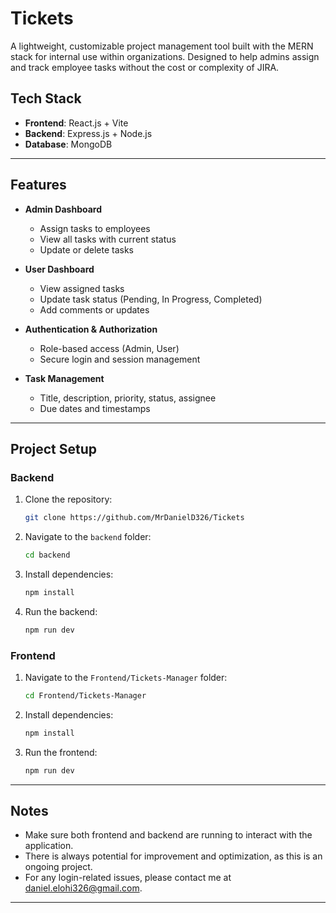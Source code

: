 
# Tickets

A lightweight, customizable project management tool built with the MERN stack for internal use within organizations. Designed to help admins assign and track employee tasks without the cost or complexity of JIRA.

## Tech Stack

- **Frontend**: React.js + Vite
- **Backend**: Express.js + Node.js
- **Database**: MongoDB

---

## Features

- **Admin Dashboard**
  - Assign tasks to employees
  - View all tasks with current status
  - Update or delete tasks

- **User Dashboard**
  - View assigned tasks
  - Update task status (Pending, In Progress, Completed)
  - Add comments or updates

- **Authentication & Authorization**
  - Role-based access (Admin, User)
  - Secure login and session management

- **Task Management**
  - Title, description, priority, status, assignee
  - Due dates and timestamps

---

## Project Setup

### Backend

1. Clone the repository:
   ```bash
   git clone https://github.com/MrDanielD326/Tickets
   ```
2. Navigate to the `backend` folder:
   ```bash
   cd backend

3. Install dependencies:
   ```bash
   npm install

4. Run the backend:
   ```bash
   npm run dev
   ```

### Frontend

1. Navigate to the `Frontend/Tickets-Manager` folder:
   ```bash
   cd Frontend/Tickets-Manager
   ```
2. Install dependencies:
   ```bash
   npm install
   ```
3. Run the frontend:
   ```bash
   npm run dev

---


## Notes

- Make sure both frontend and backend are running to interact with the application.
- There is always potential for improvement and optimization, as this is an ongoing project.
- For any login-related issues, please contact me at daniel.elohi326@gmail.com.

---

